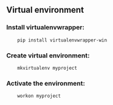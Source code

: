 ## Virtual environment

### Install virtualenvwrapper: 
```
    pip install virtualenvwrapper-win
```

### Create virtual environment:
```
    mkvirtualenv myproject
```

### Activate the environment:
```
    workon myproject
```